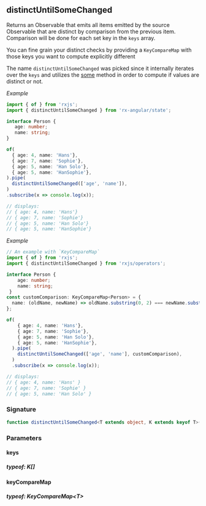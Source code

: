 ## distinctUntilSomeChanged

Returns an Observable that emits all items emitted by the source Observable that are distinct by comparison from
the previous item. Comparison will be done for each set key in the `keys` array.

You can fine grain your distinct checks by providing a `KeyCompareMap` with those keys you want to compute
explicitly different

The name `distinctUntilSomeChanged` was picked since it internally iterates over the `keys` and utilizes the
[some](https://developer.mozilla.org/de/docs/Web/JavaScript/Reference/Global_Objects/Array/some) method in order to
compute if values are distinct or not.

_Example_

```TypeScript
import { of } from 'rxjs';
import { distinctUntilSomeChanged } from 'rx-angular/state';

interface Person {
   age: number;
   name: string;
}

of(
  { age: 4, name: 'Hans'},
  { age: 7, name: 'Sophie'},
  { age: 5, name: 'Han Solo'},
  { age: 5, name: 'HanSophie'},
).pipe(
  distinctUntilSomeChanged(['age', 'name']),
)
.subscribe(x => console.log(x));

// displays:
// { age: 4, name: 'Hans'}
// { age: 7, name: 'Sophie'}
// { age: 5, name: 'Han Solo'}
// { age: 5, name: 'HanSophie'}
```

_Example_

```TypeScript
// An example with `KeyCompareMap`
import { of } from 'rxjs';
import { distinctUntilSomeChanged } from 'rxjs/operators';

interface Person {
    age: number;
    name: string;
 }
const customComparison: KeyCompareMap<Person> = {
  name: (oldName, newName) => oldName.substring(0, 2) === newName.substring(0, 2)
};

of(
    { age: 4, name: 'Hans'},
    { age: 7, name: 'Sophie'},
    { age: 5, name: 'Han Solo'},
    { age: 5, name: 'HanSophie'},
  ).pipe(
    distinctUntilSomeChanged(['age', 'name'], customComparison),
  )
  .subscribe(x => console.log(x));

// displays:
// { age: 4, name: 'Hans' }
// { age: 7, name: 'Sophie' }
// { age: 5, name: 'Han Solo' }
```

### Signature

```TypeScript
function distinctUntilSomeChanged<T extends object, K extends keyof T>(keys: K[], keyCompareMap?: KeyCompareMap<T>): MonoTypeOperatorFunction<T>
```

### Parameters

#### keys

##### typeof: K[]

#### keyCompareMap

##### typeof: KeyCompareMap&#60;T&#62;

